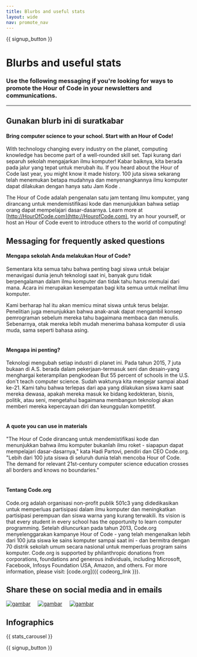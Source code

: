 ```yaml
---
title: Blurbs and useful stats
layout: wide
nav: promote_nav
---
```


<a id="blurb"></a>

{{ signup_button }}

# Blurbs and useful stats

### Use the following messaging if you're looking for ways to promote the Hour of Code in your newsletters and communications.

* * *

## Gunakan blurb ini di suratkabar

#### Bring computer science to your school. Start with an Hour of Code!

With technology changing every industry on the planet, computing knowledge has become part of a well-rounded skill set. Tapi kurang dari separuh sekolah mengajarkan ilmu komputer! Kabar baiknya, kita berada pada jalur yang tepat untuk merubah itu. If you heard about the Hour of Code last year, you might know it made history. 100 juta siswa sekarang telah menemukan betapa mudahnya dan menyenangkannya ilmu komputer dapat dilakukan dengan hanya satu Jam Kode .

The Hour of Code adalah pengenalan satu jam tentang ilmu komputer, yang dirancang untuk mendemistifikasi kode dan menunjukkan bahwa setiap orang dapat mempelajari dasar-dasarnya. Learn more at [http://HourOfCode.com](http://HourofCode.com), try an hour yourself, or host an Hour of Code event to introduce others to the world of computing!

## Messaging for frequently asked questions

#### Mengapa sekolah Anda melakukan Hour of Code?

Sementara kita semua tahu bahwa penting bagi siswa untuk belajar menavigasi dunia jenuh teknologi saat ini, banyak guru tidak berpengalaman dalam ilmu komputer dan tidak tahu harus memulai dari mana. Acara ini merupakan kesempatan bagi kita semua untuk melihat ilmu komputer.

Kami berharap hal itu akan memicu minat siswa untuk terus belajar. Penelitian juga menunjukkan bahwa anak-anak dapat mengambil konsep pemrograman sebelum mereka tahu bagaimana membaca dan menulis. Sebenarnya, otak mereka lebih mudah menerima bahasa komputer di usia muda, sama seperti bahasa asing. <br /> <br />

#### Mengapa ini penting?

Teknologi mengubah setiap industri di planet ini. Pada tahun 2015, 7 juta bukaan di A.S. berada dalam pekerjaan-termasuk seni dan desain-yang menghargai keterampilan pengkodean But 55 percent of schools in the U.S. don't teach computer science. Sudah waktunya kita mengejar sampai abad ke-21. Kami tahu bahwa terlepas dari apa yang dilakukan siswa kami saat mereka dewasa, apakah mereka masuk ke bidang kedokteran, bisnis, politik, atau seni, mengetahui bagaimana membangun teknologi akan memberi mereka kepercayaan diri dan keunggulan kompetitif. <br /> <br />

#### A quote you can use in materials

"The Hour of Code dirancang untuk mendemistifikasi kode dan menunjukkan bahwa ilmu komputer bukanlah ilmu roket - siapapun dapat mempelajari dasar-dasarnya," kata Hadi Partovi, pendiri dan CEO Code.org. "Lebih dari 100 juta siswa di seluruh dunia telah mencoba Hour of Code. The demand for relevant 21st-century computer science education crosses all borders and knows no boundaries." <br /> <br />

#### Tentang Code.org

Code.org adalah organisasi non-profit publik 501c3 yang didedikasikan untuk memperluas partisipasi dalam ilmu komputer dan meningkatkan partisipasi perempuan dan siswa warna yang kurang terwakili. Its vision is that every student in every school has the opportunity to learn computer programming. Setelah diluncurkan pada tahun 2013, Code.org menyelenggarakan kampanye Hour of Code - yang telah mengenalkan lebih dari 100 juta siswa ke sains komputer sampai saat ini - dan bermitra dengan 70 distrik sekolah umum secara nasional untuk memperluas program sains komputer. Code.org is supported by philanthropic donations from corporations, foundations and generous individuals, including Microsoft, Facebook, Infosys Foundation USA, Amazon, and others. For more information, please visit: [code.org]({{ codeorg_link }}).

## Share these on social media and in emails

[![gambar](/images/social-media//fit-250/social-1.png)](/images/social-media/social-1.png)&nbsp;&nbsp;&nbsp;&nbsp; [![gambar](/images/social-media/fit-250/social-2.png)](/images/social-media/social-2.png)&nbsp;&nbsp;&nbsp;&nbsp; [![gambar](/images/social-media/fit-250/social-3.png)](/images/social-media/social-3.png)&nbsp;&nbsp;&nbsp;&nbsp;

<a id="infographics"></a>

## Infographics

{{ stats_carousel }}

{{ signup_button }}